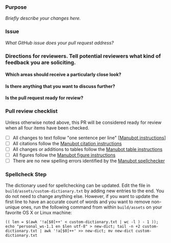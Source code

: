 <!--Hi there, thanks for your contribution! Please take a moment to fill out this template to facilitate the review of your pull request.-->

### Purpose

_Briefly describe your changes here._

<!--Check to make sure your title reflects the purpose and nature of your changes-->

### Issue

_What GitHub issue does your pull request address?_


### Directions for reviewers. Tell potential reviewers what kind of feedback you are soliciting.

#### Which areas should receive a particularly close look?


#### Is there anything that you want to discuss further?


#### Is the pull request ready for review?


### Pull review checklist

Unless otherwise noted above, this PR will be considered ready for review when all four items have been checked.

- [ ] All changes to text follow "one sentence per line" [[Manubot instructions](https://github.com/AlexsLemonade/OpenPBTA-manuscript/blob/master/USAGE.md#manubot-markdown)]
- [ ] All citations follow the [Manubot citation instructions](https://github.com/AlexsLemonade/OpenPBTA-manuscript/blob/master/USAGE.md#citations)
- [ ] All changes or additions to tables follow the [Manubot table instructions](https://github.com/AlexsLemonade/OpenPBTA-manuscript/blob/master/USAGE.md#tables)
- [ ] All figures follow the [Manubot figure instructions](https://github.com/AlexsLemonade/OpenPBTA-manuscript/blob/master/USAGE.md#figures)
- [ ] There are no new spelling errors identified by the [Manubot spellchecker](https://github.com/AlexsLemonade/OpenPBTA-manuscript/blob/master/USAGE.md#spellchecking)

### Spellcheck Step

The dictionary used for spellchecking can be updated.
Edit the file in `build/assets/custom-dictionary.txt` by adding new entries to the end.
You do not need to change anything else.
However, if you want to update the first line to have an accurate count of words and you want to remove non-unique ones, run the following command from within `build/assets` on your favorite OS X or Linux machine:
```
(( len = $(awk '!a[$0]++' < custom-dictionary.txt | wc -l ) - 1 )); echo "personal_ws-1.1 en $len utf-8" > new-dict; tail -n +2 custom-dictionary.txt | awk '!a[$0]++' >> new-dict; mv new-dict custom-dictionary.txt
```
